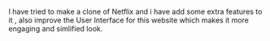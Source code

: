  I have tried to make a clone of Netflix and i have add some extra features to it , also improve the User Interface for this website which makes it more engaging and simlified look.

